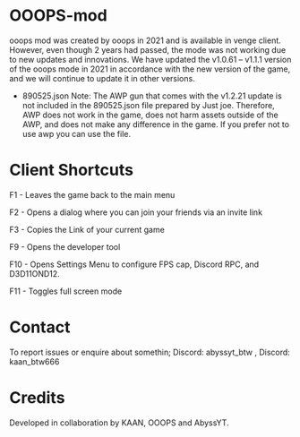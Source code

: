 # OOOPS-mod
ooops mod was created by ooops in 2021 and is available in venge client. However, even though 2 years had passed, the mode was not working due to new updates and innovations. We have updated the v1.0.61 – v1.1.1 version of the ooops mode in 2021 in accordance with the new version of the game, and we will continue to update it in other versions. 

- 890525.json Note:
The AWP gun that comes with the v1.2.21 update is not included in the 890525.json file prepared by Just joe. Therefore, AWP does not work in the game, does not harm assets outside of the AWP, and does not make any difference in the game. If you prefer not to use awp you can use the file. 

# Client Shortcuts
F1 - Leaves the game back to the main menu

F2 - Opens a dialog where you can join your friends via an invite link

F3 - Copies the Link of your current game

F9 - Opens the developer tool

F10 - Opens Settings Menu to configure FPS cap, Discord RPC, and D3D11OND12.

F11 - Toggles full screen mode

# Contact
To report issues or enquire about somethin; Discord: abyssyt_btw , Discord: kaan_btw666
#  Credits
Developed in collaboration by KAAN, OOOPS and AbyssYT.
